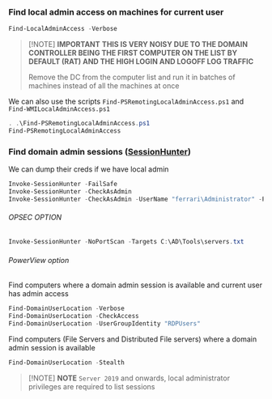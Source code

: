 ### Find local admin access on machines for current user

```powershell
Find-LocalAdminAccess -Verbose
```

> [!NOTE] **IMPORTANT**
> **THIS IS VERY NOISY DUE TO THE DOMAIN CONTROLLER BEING THE FIRST COMPUTER ON THE LIST BY DEFAULT (RAT) AND THE HIGH LOGIN AND LOGOFF LOG TRAFFIC**
> 
>  Remove the DC from the computer list and run it in batches of machines instead of all the machines at once

We can also use the scripts `Find-PSRemotingLocalAdminAccess.ps1` and `Find-WMILocalAdminAccess.ps1`

```powershell
. .\Find-PSRemotingLocalAdminAccess.ps1
Find-PSRemotingLocalAdminAccess
```

### Find domain admin sessions ([SessionHunter](https://github.com/Leo4j/Invoke-SessionHunter))
We can dump their creds if we have local admin
```powershell
Invoke-SessionHunter -FailSafe
Invoke-SessionHunter -CheckAsAdmin
Invoke-SessionHunter -CheckAsAdmin -UserName "ferrari\Administrator" -Password "P@ssw0rd!"
```

###### OPSEC OPTION
```powershell
Invoke-SessionHunter -NoPortScan -Targets C:\AD\Tools\servers.txt
```

###### PowerView option
Find computers where a domain admin session is available and current user
has admin access 
```powershell
Find-DomainUserLocation -Verbose
Find-DomainUserLocation -CheckAccess
Find-DomainUserLocation -UserGroupIdentity "RDPUsers"
```

Find computers (File Servers and Distributed File servers) where a domain
admin session is available
```powershell
Find-DomainUserLocation -Stealth
```

> [!NOTE] **NOTE**
> `Server 2019` and onwards, local administrator privileges are required to list sessions
